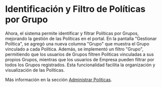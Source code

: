 # Identificación y Filtro de Políticas por Grupo

Ahora, el sistema permite identificar y filtrar Políticas por Grupos, mejorando la gestión de las Políticas en el portal. En la pantalla "Gestionar Política", se agregó una nueva columna "Grupo" que muestra el Grupo vinculado a cada Política. Además, se implementó un filtro "Grupo", permitiendo que los usuarios de Grupos filtren Políticas vinculadas a sus propios Grupos, mientras que los usuarios de Empresa pueden filtrar por todos los Grupos registrados. Esta funcionalidad facilita la organización y visualización de las Políticas.

Más información en la sección [Administrar Políticas](../../portal/configuracion/administrar-politicas/).
